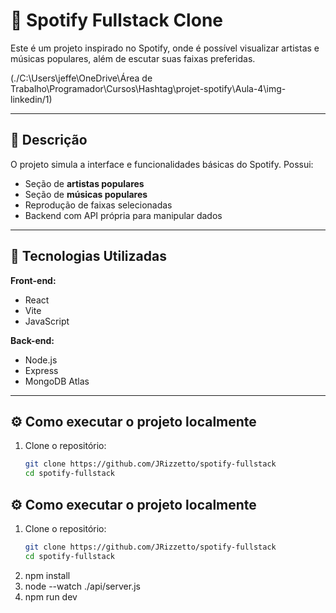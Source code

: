 # 🎵 Spotify Fullstack Clone

Este é um projeto inspirado no Spotify, onde é possível visualizar artistas e músicas populares, além de escutar suas faixas preferidas.

(./C:\Users\jeffe\OneDrive\Área de Trabalho\Programador\Cursos\Hashtag\projet-spotify\Aula-4\img-linkedin/1)

---

## 📌 Descrição

O projeto simula a interface e funcionalidades básicas do Spotify. Possui:

- Seção de **artistas populares**
- Seção de **músicas populares**
- Reprodução de faixas selecionadas
- Backend com API própria para manipular dados

---

## 🚀 Tecnologias Utilizadas

**Front-end:**
- React
- Vite
- JavaScript

**Back-end:**
- Node.js
- Express
- MongoDB Atlas

---

## ⚙️ Como executar o projeto localmente

1. Clone o repositório:
   ```bash
   git clone https://github.com/JRizzetto/spotify-fullstack
   cd spotify-fullstack

## ⚙️ Como executar o projeto localmente

1. Clone o repositório:
   ```bash
   git clone https://github.com/JRizzetto/spotify-fullstack
   cd spotify-fullstack

2. npm install
3. node --watch ./api/server.js
4. npm run dev
